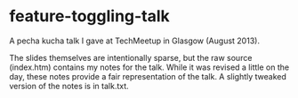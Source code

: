 feature-toggling-talk
=====================

A pecha kucha talk I gave at TechMeetup in Glasgow (August 2013).

The slides themselves are intentionally sparse, but the raw source (index.htm) contains my notes for the talk. While it was revised a little on the day, these notes provide a fair representation of the talk. A slightly tweaked version of the notes is in talk.txt.
